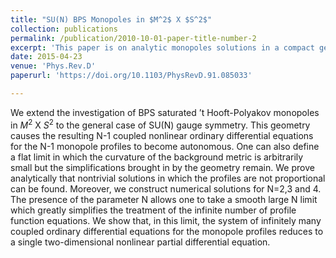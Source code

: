 ```yaml
---
title: "SU(N) BPS Monopoles in $M^2$ X $S^2$"
collection: publications
permalink: /publication/2010-10-01-paper-title-number-2
excerpt: 'This paper is on analytic monopoles solutions in a compact geometry'
date: 2015-04-23
venue: 'Phys.Rev.D'
paperurl: 'https://doi.org/10.1103/PhysRevD.91.085033'

---
```

We extend the investigation of BPS saturated ’t Hooft-Polyakov monopoles in $M^2$ X $S^2$ to the general case of SU(N) gauge symmetry. This geometry causes the resulting N-1 coupled nonlinear ordinary differential equations for the N-1 monopole profiles to become autonomous. One can also define a flat limit in which the curvature of the background metric is arbitrarily small but the simplifications brought in by the geometry remain. We prove analytically that nontrivial solutions in which the profiles are not proportional can be found. Moreover, we construct numerical solutions for N=2,3 and 4. The presence of the parameter N allows one to take a smooth large N limit which greatly simplifies the treatment of the infinite number of profile function equations. We show that, in this limit, the system of infinitely many coupled ordinary differential equations for the monopole profiles reduces to a single two-dimensional nonlinear partial differential equation.





